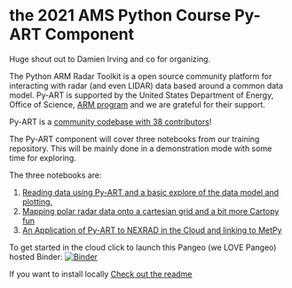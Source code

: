 # the 2021 AMS Python Course Py-ART Component
Huge shout out to Damien Irving and co for organizing.

The Python ARM Radar Toolkit is a open source community platform for interacting with radar (and even LIDAR) data based
around a common data model. Py-ART is supported by the United States Department of Energy, Office of Science, 
[ARM program](www.arm.gov) and we are grateful for their support. 

Py-ART is a [community codebase with 38 contributors](https://github.com/ARM-DOE/pyart)!  

The Py-ART component will cover three notebooks from our training repository. This will be mainly done in a
 demonstration mode with some time for exploring.
 
 The three notebooks are:
 1) [Reading data using Py-ART and a basic explore of the data model and plotting.](../1-Introduction/1_pyart_reading_and_plotting_data.ipynb)
 2) [Mapping polar radar data onto a cartesian grid and a bit more Cartopy fun](../1-Introduction/2_Introduction_to_gridding.ipynb)
 3) [An Application of Py-ART to NEXRAD in the Cloud and linking to MetPy](../2-Cloud_Examples/1-NEXRAD_on_Amazon.ipynb)
 
 To get started in the cloud click to launch this Pangeo (we LOVE Pangeo) hosted Binder: 
 [![Binder](https://mybinder.org/badge_logo.svg)](https://binder.pangeo.io/v2/gh/ARM-Development/PyART-Training/HEAD?urlpath=lab)
 
 If you want to install locally [Check out the readme](../README.md)

